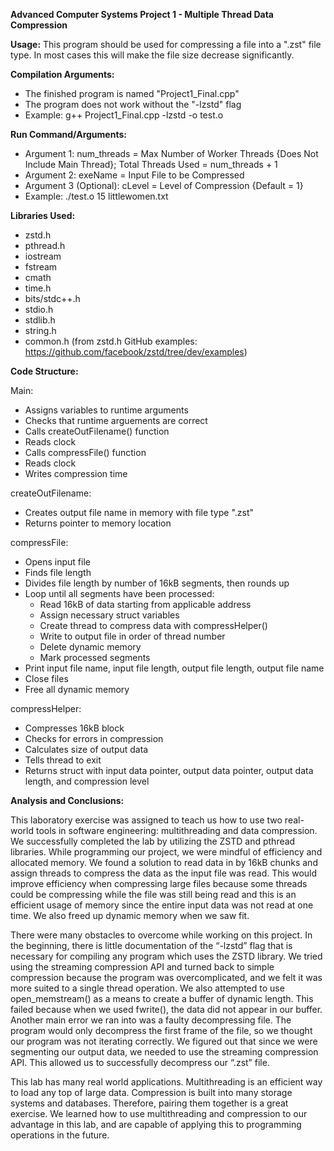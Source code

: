 **Advanced Computer Systems Project 1 - Multiple Thread Data Compression**

**Usage:** This program should be used for compressing a file into a ".zst" file type. In most cases this will make the file size decrease significantly.

**Compilation Arguments:** 
- The finished program is named "Project1_Final.cpp"
- The program does not work without the "-lzstd" flag
- Example: g++ Project1_Final.cpp -lzstd -o test.o

**Run Command/Arguments:**
- Argument 1: num_threads = Max Number of Worker Threads {Does Not Include Main Thread}; Total Threads Used = num_threads + 1
- Argument 2: exeName = Input File to be Compressed
- Argument 3 (Optional):  cLevel = Level of Compression {Default = 1}
- Example: ./test.o 15 littlewomen.txt

**Libraries Used:**
- zstd.h
- pthread.h
- iostream
- fstream
- cmath
- time.h
- bits/stdc++.h
- stdio.h
- stdlib.h
- string.h
- common.h (from zstd.h GitHub examples: https://github.com/facebook/zstd/tree/dev/examples)

**Code Structure:**

Main:
- Assigns variables to runtime arguments
- Checks that runtime arguements are correct
- Calls createOutFilename() function
- Reads clock
- Calls compressFile() function
- Reads clock
- Writes compression time

createOutFilename:
- Creates output file name in memory with file type ".zst"
- Returns pointer to memory location

compressFile:
- Opens input file
- Finds file length
- Divides file length by number of 16kB segments, then rounds up
- Loop until all segments have been processed:
  - Read 16kB of data starting from applicable address
  - Assign necessary struct variables
  - Create thread to compress data with compressHelper()
  - Write to output file in order of thread number
  - Delete dynamic memory
  - Mark processed segments
- Print input file name, input file length, output file length, output file name
- Close files
- Free all dynamic memory

compressHelper:
- Compresses 16kB block
- Checks for errors in compression
- Calculates size of output data
- Tells thread to exit
- Returns struct with input data pointer, output data pointer, output data length, and compression level

**Analysis and Conclusions:**

  This laboratory exercise was assigned to teach us how to use two real-world tools in software engineering: multithreading and data compression. We successfully completed the lab by utilizing the ZSTD and pthread libraries. While programming our project, we were mindful of efficiency and allocated memory. We found a solution to read data in by 16kB chunks and assign threads to compress the data as the input file was read. This would improve efficiency when compressing large files because some threads could be compressing while the file was still being read and this is an efficient usage of memory since the entire input data was not read at one time. We also freed up dynamic memory when we saw fit. 

  There were many obstacles to overcome while working on this project. In the beginning, there is little documentation of the “-lzstd” flag that is necessary for compiling any program which uses the ZSTD library. We tried using the streaming compression API and turned back to simple compression because the program was overcomplicated, and we felt it was more suited to a single thread operation. We also attempted to use open_memstream() as a means to create a buffer of dynamic length. This failed because when we used fwrite(), the data did not appear in our buffer. Another main error we ran into was a faulty decompressing file. The program would only decompress the first frame of the file, so we thought our program was not iterating correctly. We figured out that since we were segmenting our output data, we needed to use the streaming compression API. This allowed us to successfully decompress our “.zst” file.

  This lab has many real world applications. Multithreading is an efficient way to load any top of large data. Compression is built into many storage systems and databases. Therefore, pairing them together is a great exercise. We learned how to use multithreading and compression to our advantage in this lab, and are capable of applying this to programming operations in the future.


